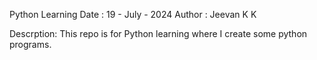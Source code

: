 Python Learning
Date : 19 - July - 2024
Author : Jeevan K K

Descrption: 
    This repo is for Python learning where I create some python programs. 
